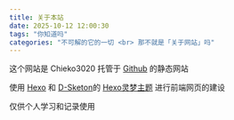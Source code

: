 ```yaml
---
title: 关于本站
date: 2025-10-12 12:00:30
tags: "你知道吗"
categories: "不可解的它的一切 <br> 那不就是「关于网站」吗"
---  
```

这个网站是 Chieko3020 托管于 [Github](https://github.com/) 的静态网站  

使用 [Hexo](http://zespia.tw/hexo) 和 [D-Sketon](https://github.com/D-Sketon/)的 [Hexo灵梦主题](https://github.com/D-Sketon/hexo-theme-reimu) 进行前端网页的建设  

仅供个人学习和记录使用  
